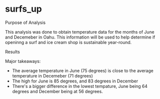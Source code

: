 # surfs_up

Purpose of Analysis

This analysis was done to obtain temperature data for the months of June and Decemeber in Oahu. This information will be used to help determine if openinng a surf and ice cream shop is sustainable year-round. 


Results

Major takeaways:

- The average temperature in June (75 degrees) is close to the average temperature in Decemeber (71 degrees)
- The high for June is 85 degrees, and 83 degrees in December
- There's a bigger difference in the lowest tempature, June being 64 degrees and December being at 56 degrees. 


